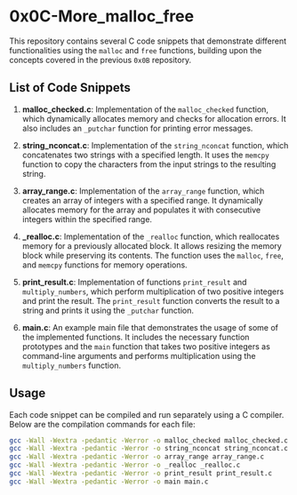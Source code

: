 # 0x0C-More_malloc_free

This repository contains several C code snippets that demonstrate different functionalities using the `malloc` and `free` functions, building upon the concepts covered in the previous `0x0B` repository.

## List of Code Snippets

1. **malloc_checked.c**: Implementation of the `malloc_checked` function, which dynamically allocates memory and checks for allocation errors. It also includes an `_putchar` function for printing error messages.

2. **string_nconcat.c**: Implementation of the `string_nconcat` function, which concatenates two strings with a specified length. It uses the `memcpy` function to copy the characters from the input strings to the resulting string.

3. **array_range.c**: Implementation of the `array_range` function, which creates an array of integers with a specified range. It dynamically allocates memory for the array and populates it with consecutive integers within the specified range.

4. **_realloc.c**: Implementation of the `_realloc` function, which reallocates memory for a previously allocated block. It allows resizing the memory block while preserving its contents. The function uses the `malloc`, `free`, and `memcpy` functions for memory operations.

5. **print_result.c**: Implementation of functions `print_result` and `multiply_numbers`, which perform multiplication of two positive integers and print the result. The `print_result` function converts the result to a string and prints it using the `_putchar` function.

6. **main.c**: An example main file that demonstrates the usage of some of the implemented functions. It includes the necessary function prototypes and the `main` function that takes two positive integers as command-line arguments and performs multiplication using the `multiply_numbers` function.

## Usage

Each code snippet can be compiled and run separately using a C compiler. Below are the compilation commands for each file:

```bash
gcc -Wall -Wextra -pedantic -Werror -o malloc_checked malloc_checked.c
gcc -Wall -Wextra -pedantic -Werror -o string_nconcat string_nconcat.c
gcc -Wall -Wextra -pedantic -Werror -o array_range array_range.c
gcc -Wall -Wextra -pedantic -Werror -o _realloc _realloc.c
gcc -Wall -Wextra -pedantic -Werror -o print_result print_result.c
gcc -Wall -Wextra -pedantic -Werror -o main main.c

